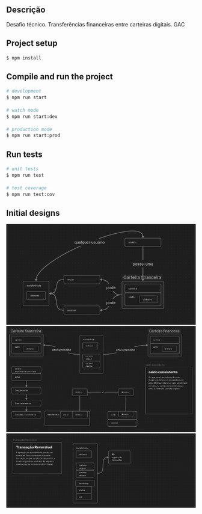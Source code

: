 
## Descrição
Desafio técnico. Transferências financeiras entre carteiras digitais. GAC


## Project setup

```bash
$ npm install
```

## Compile and run the project

```bash
# development
$ npm run start

# watch mode
$ npm run start:dev

# production mode
$ npm run start:prod
```

## Run tests

```bash
# unit tests
$ npm run test

# test coverage
$ npm run test:cov
```
## Initial designs

![img.png](static/img.png)
![img_1.png](static/img_1.png)
![img_2.png](static/img_2.png)